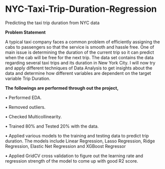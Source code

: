 # NYC-Taxi-Trip-Duration-Regression
Predicting the taxi trip duration from NYC data


**Problem Statement**

A typical taxi company faces a common problem of efficiently
assigning the cabs to passengers so that the service is smooth
and hassle free. One of main issue is determining the duration
of the current trip so it can predict when the cab will
be free for the next trip.
The data set contains the data regarding several taxi trips and its duration in New York City. I will now try and apply different techniques of Data Analysis to get insights about the data and determine how different variables are dependent on the target variable Trip Duration.

**The followings are performed through out the project,**

•	Performed EDA.

•	Removed outliers.

•	Checked Multicollinearity.

•	Trained 80% and Tested 20% with the data.

•	Applied various models to the training and testing data to predict trip duration. The models include Linear Regression, Lasso Regression, Ridge Regression, Elastic Net Regression and XGBoost Regressor

•	Applied GridCV cross validation to figure out the learning rate and regression strength of the model to come up with good R2 score.

